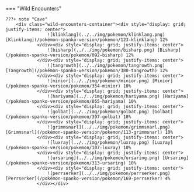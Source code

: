 

=== "Wild Encounters"


	???+ note "Cave"
		<div class="wild-encounters-container"><div style="display: grid; justify-items: center">
                    ![klinklang](../../img/pokemon/klinklang.png) [Klinklang](/pokémon-spanko-version/pokemon/123-klinklang) 12%
                </div><div style="display: grid; justify-items: center">
                    ![bisharp](../../img/pokemon/bisharp.png) [Bisharp](/pokémon-spanko-version/pokemon/092-bisharp) 12%
                </div><div style="display: grid; justify-items: center">
                    ![tangrowth](../../img/pokemon/tangrowth.png) [Tangrowth](/pokémon-spanko-version/pokemon/380-tangrowth) 12%
                </div><div style="display: grid; justify-items: center">
                    ![minior](../../img/pokemon/minior.png) [Minior](/pokémon-spanko-version/pokemon/354-minior) 10%
                </div><div style="display: grid; justify-items: center">
                    ![hariyama](../../img/pokemon/hariyama.png) [Hariyama](/pokémon-spanko-version/pokemon/055-hariyama) 10%
                </div><div style="display: grid; justify-items: center">
                    ![golbat](../../img/pokemon/golbat.png) [Golbat](/pokémon-spanko-version/pokemon/397-golbat) 10%
                </div><div style="display: grid; justify-items: center">
                    ![grimmsnarl](../../img/pokemon/grimmsnarl.png) [Grimmsnarl](/pokémon-spanko-version/pokemon/113-grimmsnarl) 10%
                </div><div style="display: grid; justify-items: center">
                    ![luxray](../../img/pokemon/luxray.png) [Luxray](/pokémon-spanko-version/pokemon/107-luxray) 10%
                </div><div style="display: grid; justify-items: center">
                    ![ursaring](../../img/pokemon/ursaring.png) [Ursaring](/pokémon-spanko-version/pokemon/313-ursaring) 10%
                </div><div style="display: grid; justify-items: center">
                    ![perrserker](../../img/pokemon/perrserker.png) [Perrserker](/pokémon-spanko-version/pokemon/169-perrserker) 4%
                </div></div>



